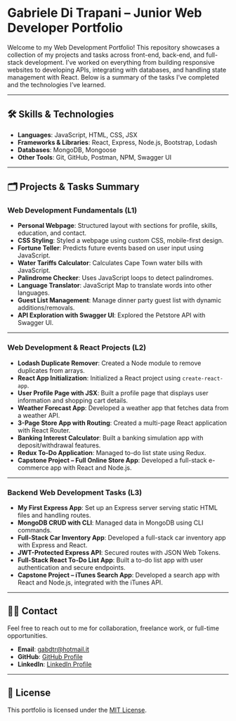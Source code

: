 # Gabriele Di Trapani – Junior Web Developer Portfolio

Welcome to my Web Development Portfolio! This repository showcases a collection of my projects and tasks across front-end, back-end, and full-stack development. I’ve worked on everything from building responsive websites to developing APIs, integrating with databases, and handling state management with React. Below is a summary of the tasks I’ve completed and the technologies I’ve learned.

---

## 🛠️ Skills & Technologies

- **Languages**: JavaScript, HTML, CSS, JSX
- **Frameworks & Libraries**: React, Express, Node.js, Bootstrap, Lodash
- **Databases**: MongoDB, Mongoose
- **Other Tools**: Git, GitHub, Postman, NPM, Swagger UI

---

## 🗂️ Projects & Tasks Summary

### **Web Development Fundamentals (L1)**
- **Personal Webpage**: Structured layout with sections for profile, skills, education, and contact.
- **CSS Styling**: Styled a webpage using custom CSS, mobile-first design.
- **Fortune Teller**: Predicts future events based on user input using JavaScript.
- **Water Tariffs Calculator**: Calculates Cape Town water bills with JavaScript.
- **Palindrome Checker**: Uses JavaScript loops to detect palindromes.
- **Language Translator**: JavaScript Map to translate words into other languages.
- **Guest List Management**: Manage dinner party guest list with dynamic additions/removals.
- **API Exploration with Swagger UI**: Explored the Petstore API with Swagger UI.

---

### **Web Development & React Projects (L2)**
- **Lodash Duplicate Remover**: Created a Node module to remove duplicates from arrays.
- **React App Initialization**: Initialized a React project using `create-react-app`.
- **User Profile Page with JSX**: Built a profile page that displays user information and shopping cart details.
- **Weather Forecast App**: Developed a weather app that fetches data from a weather API.
- **3-Page Store App with Routing**: Created a multi-page React application with React Router.
- **Banking Interest Calculator**: Built a banking simulation app with deposit/withdrawal features.
- **Redux To-Do Application**: Managed to-do list state using Redux.
- **Capstone Project – Full Online Store App**: Developed a full-stack e-commerce app with React and Node.js.

---

### **Backend Web Development Tasks (L3)**
- **My First Express App**: Set up an Express server serving static HTML files and handling routes.
- **MongoDB CRUD with CLI**: Managed data in MongoDB using CLI commands.
- **Full-Stack Car Inventory App**: Developed a full-stack car inventory app with Express and React.
- **JWT-Protected Express API**: Secured routes with JSON Web Tokens.
- **Full-Stack React To-Do List App**: Built a to-do list app with user authentication and secure endpoints.
- **Capstone Project – iTunes Search App**: Developed a search app with React and Node.js, integrated with the iTunes API.

---

## 🧑‍💻 Contact

Feel free to reach out to me for collaboration, freelance work, or full-time opportunities.

- **Email**: [gabdtr@hotmail.it](mailto:gabdtr@hotmail.it)
- **GitHub**: [GitHub Profile](https://github.com/Gabbo)
- **LinkedIn**: [LinkedIn Profile](https://linkedin.com/in/gabrieleditrapani)

---

## 📄 License

This portfolio is licensed under the [MIT License](LICENSE).

